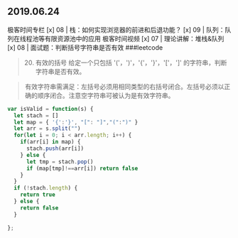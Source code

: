 ## 2019.06.24
极客时间专栏
[x] 08 | 栈：如何实现浏览器的前进和后退功能？
[x] 09 | 队列：队列在线程池等有限资源池中的应用
极客时间视频
[x] 07 | 理论讲解：堆栈&队列
[x] 08 | 面试题：判断括号字符串是否有效
###leetcode
> 20. 有效的括号
> 给定一个只包括 '('，')'，'{'，'}'，'['，']' 的字符串，判断字符串是否有效。

> 有效字符串需满足：左括号必须用相同类型的右括号闭合。左括号必须以正确的顺序闭合。注意空字符串可被认为是有效字符串。

```javascript
var isValid = function(s) {
  let stach = []
  let map = { '{':'}', "[": "]","(":")" }  
  let arr = s.split("")
  for(let i = 0; i < arr.length; i++) {
    if(arr[i] in map) {
      stach.push(arr[i])
    } else {
      let tmp = stach.pop()
      if (map[tmp]!==arr[i]) return false 
    }
  } 
  if (!stach.length) {
    return true
  } else {
    return false
  }
    
};

```

